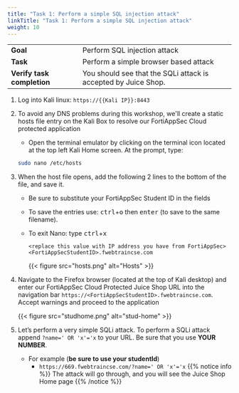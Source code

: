 ```yaml
---
title: "Task 1: Perform a simple SQL injection attack"
linkTitle: "Task 1: Perform a simple SQL injection attack"
weight: 10
---
```



|                            |    |  
|----------------------------| ----
| **Goal**                   | Perform SQL injection attack
| **Task**                   | Perform a simple browser based attack
| **Verify task completion** | You should see that the SQLi attack is accepted by Juice Shop.


1. Log into Kali linux: ```https://{{Kali IP}}:8443```

2. To avoid any DNS problems during this workshop, we'll create a static hosts file entry on the Kali Box to resolve our FortiAppSec Cloud protected application
   - Open the terminal emulator by clicking on the terminal icon located at the top left Kali Home screen. At the prompt, type:

    ```sh
    sudo nano /etc/hosts
    ```

3. When the host file opens, add the following 2 lines to the bottom of the file, and save it.
    - Be sure to substitute your FortiAppSec Student ID in the fields   
    - To save the entries use: <kbd>ctrl</kbd>+<kbd>o</kbd> then  <kbd>enter</kbd> (to save to the same filename). 
    - To exit Nano: type <kbd>ctrl</kbd>+<kbd>x</kbd>

       ```
       <replace this value with IP address you have from FortiAppSec>   <FortiAppSecStudentID>.fwebtraincse.com
      ```    
      {{< figure src="hosts.png" alt="Hosts" >}}
 
4. Navigate to the Firefox browser (located at the top of Kali desktop) and enter our FortiAppSec Cloud Protected Juice Shop URL into the navigation bar ```https://<FortiAppSecStudentID>.fwebtraincse.com```.  Accept warnings and proceed to the application

    {{< figure src="studhome.png" alt="stud-home" >}}

5. Let’s perform a very simple SQLi attack. To perform a SQLi attack append ```?name=' OR 'x'='x``` to your URL.  Be sure that you use **YOUR NUMBER**.

   - For example (**be sure to use your studentId**)
     - ```https://669.fwebtraincse.com/?name=' OR 'x'='x```
    {{% notice info %}}
    The attack will go through, and you will see the Juice Shop Home page
    {{% /notice %}}

